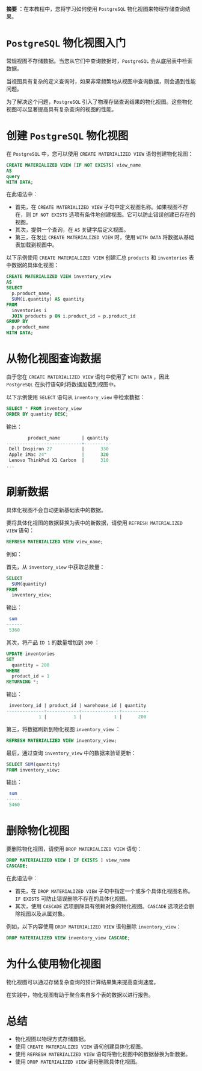 **摘要** ：在本教程中，您将学习如何使用 `PostgreSQL` 物化视图来物理存储查询结果。

# `PostgreSQL` 物化视图入门

常规视图不存储数据。当您从它们中查询数据时，`PostgreSQL` 会从底层表中检索数据。

当视图具有复杂的定义查询时，如果非常频繁地从视图中查询数据，则会遇到性能问题。

为了解决这个问题，`PostgreSQL` 引入了物理存储查询结果的物化视图。这些物化视图可以显著提高具有复杂查询的视图的性能。

# 创建 `PostgreSQL` 物化视图

在 `PostgreSQL` 中，您可以使用 `CREATE MATERIALIZED VIEW` 语句创建物化视图：

```sql
CREATE MATERIALIZED VIEW [IF NOT EXISTS] view_name
AS
query
WITH DATA;
```

在此语法中：

- 首先，在 `CREATE MATERIALIZED VIEW` 子句中定义视图名称。如果视图不存在，则 `IF NOT EXISTS` 选项有条件地创建视图。它可以防止错误创建已存在的视图。
- 其次，提供一个查询，在 `AS` 关键字后定义视图。
- 第三，在发出 `CREATE MATERIALIZED VIEW` 时，使用 `WITH DATA` 将数据从基础表加载到视图中。

以下示例使用 `CREATE MATERIALIZED VIEW` 创建汇总 `products` 和 `inventories` 表中数据的具体化视图：

```sql
CREATE MATERIALIZED VIEW inventory_view 
AS
SELECT
  p.product_name,
  SUM(i.quantity) AS quantity
FROM
  inventories i
  JOIN products p ON i.product_id = p.product_id
GROUP BY
  p.product_name
WITH DATA;
```

# 从物化视图查询数据

由于您在 `CREATE MATERIALIZED VIEW` 语句中使用了 `WITH DATA` ，因此 `PostgreSQL` 在执行语句时将数据加载到视图中。

以下示例使用 `SELECT` 语句从 `inventory_view` 中检索数据：

```sql
SELECT * FROM inventory_view
ORDER BY quantity DESC;
```

输出：

```sql
        product_name        | quantity
----------------------------+----------
 Dell Inspiron 27           |      330
 Apple iMac 24"             |      320
 Lenovo ThinkPad X1 Carbon  |      310
...
```

# 刷新数据

具体化视图不会自动更新基础表中的数据。

要将具体化视图的数据替换为表中的新数据，请使用 `REFRESH MATERIALIZED VIEW` 语句：

```sql
REFRESH MATERIALIZED VIEW view_name;
```

例如：

首先，从 `inventory_view` 中获取总数量：

```sql
SELECT
  SUM(quantity)
FROM
  inventory_view;
```

输出：

```sql
 sum
------
 5360
```

其次，将产品 `ID 1` 的数量增加到 `200` ：

```sql
UPDATE inventories
SET
  quantity = 200
WHERE
  product_id = 1 
RETURNING *;
```

输出：

```sql
 inventory_id | product_id | warehouse_id | quantity
--------------+------------+--------------+----------
            1 |          1 |            1 |      200
```

第三，将数据刷新到物化视图 `inventory_view` ：

```sql
REFRESH MATERIALIZED VIEW inventory_view;
```

最后，通过查询 `inventory_view` 中的数据来验证更新：

```sql
SELECT SUM(quantity)
FROM inventory_view;
```

输出：

```sql
 sum
------
 5460
```

# 删除物化视图 

要删除物化视图，请使用 `DROP MATERIALIZED VIEW` 语句：

```sql
DROP MATERIALIZED VIEW [ IF EXISTS ] view_name
CASCADE;
```

在此语法中：

- 首先，在 `DROP MATERIALIZED VIEW` 子句中指定一个或多个具体化视图名称。`IF EXISTS` 可防止错误删除不存在的具体化视图。
- 其次，使用 `CASCADE` 选项删除具有依赖对象的物化视图。`CASCADE` 选项还会删除视图以及从属对象。

例如，以下内容使用 `DROP MATERIALIZED VIEW` 语句删除 `inventory_view`：

```sql
DROP MATERIALIZED VIEW inventory_view CASCADE;
```

# 为什么使用物化视图

物化视图可以通过存储复杂查询的预计算结果集来提高查询速度。

在实践中，物化视图有助于聚合来自多个表的数据以进行报告。

# 总结

- 物化视图以物理方式存储数据。
- 使用 `CREATE MATERIALIZED VIEW` 语句创建具体化视图。
- 使用 `REFRESH MATERIALIZED VIEW` 语句将物化视图中的数据替换为新数据。
- 使用 `DROP MATERIALIZED VIEW` 语句删除具体化视图。